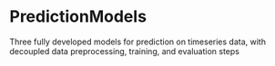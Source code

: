 # PredictionModels
Three fully developed models for prediction on timeseries data, with decoupled data preprocessing, training, and evaluation steps
